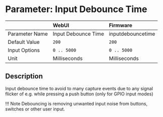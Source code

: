 # Parameter: Input Debounce Time

|                   | WebUI               | Firmware
|:---               |:---                 |:----
| Parameter Name    | Input Debounce Time | inputdebouncetime
| Default Value     | `200`               | `200`
| Input Options     | `0 .. 5000`         | `0 .. 5000`
| Unit              | Milliseconds        | Milliseconds



## Description

Input debounce time to avoid to many capture events due to any signal flicker 
of e.g. while pressing a push button (only for GPIO input modes)


!!! Note
    Debouncing is removing unwanted input noise from buttons, switches or other user input.